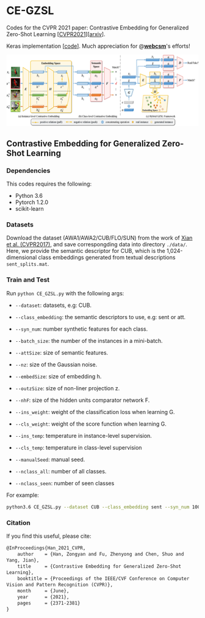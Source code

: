 # CE-GZSL

Codes for the CVPR 2021 paper: Contrastive Embedding for Generalized Zero-Shot Learning [[CVPR2021](https://openaccess.thecvf.com/content/CVPR2021/papers/Han_Contrastive_Embedding_for_Generalized_Zero-Shot_Learning_CVPR_2021_paper.pdf)][[arxiv](https://arxiv.org/abs/2103.16173)].

Keras implementation [[code](https://github.com/webcsm/ce-gzsl-keras)]. Much appreciation for @**[webcsm](https://github.com/webcsm)**'s efforts!



![generation_framework](./images/framework.jpg)

## Contrastive Embedding for Generalized Zero-Shot Learning

### Dependencies
This codes requires the following:
- Python 3.6
- Pytorch 1.2.0
- scikit-learn

### Datasets

Download the dataset (AWA1/AWA2/CUB/FLO/SUN) from the work of [Xian et al. (CVPR2017)](http://datasets.d2.mpi-inf.mpg.de/xian/xlsa17.zip), and save correspongding data into directory `./data/`. Here, we provide the semantic descriptor for CUB, which is the 1,024-dimensional class embeddings generated from textual descriptions `sent_splits.mat`.

### Train and Test

Run `python CE_GZSL.py` with the following args:

* `--dataset`: datasets, e.g: CUB.
* `--class_embedding`:  the semantic descriptors to use, e.g: sent or att.
* `--syn_num`: number synthetic features for each class.
* `--batch_size`: the number of the instances in a mini-batch.
* `--attSize`: size of semantic features.
* `--nz`: size of the Gaussian noise.
* `--embedSize`: size of embedding h.
* `--outzSize`: size of non-liner projection z.
* `--nhF`: size of the hidden units comparator network F.

* `--ins_weight`: weight of the classification loss when learning G.
* `--cls_weight`: weight of the score function when learning G.
* `--ins_temp`: temperature in instance-level supervision.
* `--cls_temp`: temperature in class-level supervision

* `--manualSeed`: manual seed.
* `--nclass_all`: number of all classes.
* `--nclass_seen`: number of seen classes

For example:

```bash
python3.6 CE_GZSL.py --dataset CUB --class_embedding sent --syn_num 100 --batch_size 2048 --attSize 1024 --nz 1024 --embedSize 2048 --outzSize 512 --nhF 2048 --ins_weight 0.001 --cls_weight 0.001 --ins_temp 0.1 --cls_temp 0.1 --manualSeed 3483 --nclass_all 200 --nclass_seen 150
```

### Citation

If you find this useful, please cite:
```
@InProceedings{Han_2021_CVPR,
    author    = {Han, Zongyan and Fu, Zhenyong and Chen, Shuo and Yang, Jian},
    title     = {Contrastive Embedding for Generalized Zero-Shot Learning},
    booktitle = {Proceedings of the IEEE/CVF Conference on Computer Vision and Pattern Recognition (CVPR)},
    month     = {June},
    year      = {2021},
    pages     = {2371-2381}
}
```
